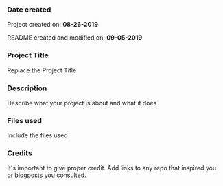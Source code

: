### Date created
Project created on: **08-26-2019**

README created and modified on: **09-05-2019**

### Project Title
Replace the Project Title

### Description
Describe what your project is about and what it does

### Files used
Include the files used

### Credits
It's important to give proper credit. Add links to any repo that inspired you or blogposts you consulted.
